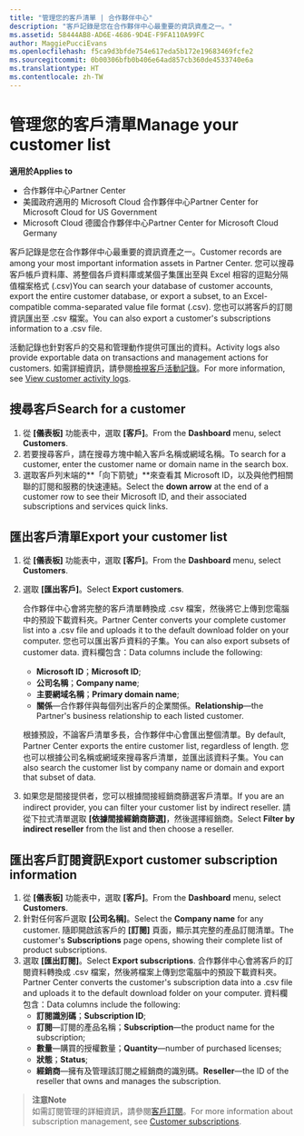 ```yaml
---
title: "管理您的客戶清單 | 合作夥伴中心"
description: "客戶記錄是您在合作夥伴中心最重要的資訊資產之一。"
ms.assetid: 58444AB8-AD6E-4686-9D4E-F9FA110A99FC
author: MaggiePucciEvans
ms.openlocfilehash: f5ca9d3bfde754e617eda5b172e19683469fcfe2
ms.sourcegitcommit: 0b00306bfb0b406e64ad857cb360de4533740e6a
ms.translationtype: HT
ms.contentlocale: zh-TW
---
```

# <a name="manage-your-customer-list"></a><span data-ttu-id="c3671-103">管理您的客戶清單</span><span class="sxs-lookup"><span data-stu-id="c3671-103">Manage your customer list</span></span>

**<span data-ttu-id="c3671-104">適用於</span><span class="sxs-lookup"><span data-stu-id="c3671-104">Applies to</span></span>**

-  <span data-ttu-id="c3671-105">合作夥伴中心</span><span class="sxs-lookup"><span data-stu-id="c3671-105">Partner Center</span></span>
-  <span data-ttu-id="c3671-106">美國政府適用的 Microsoft Cloud 合作夥伴中心</span><span class="sxs-lookup"><span data-stu-id="c3671-106">Partner Center for Microsoft Cloud for US Government</span></span>
-  <span data-ttu-id="c3671-107">Microsoft Cloud 德國合作夥伴中心</span><span class="sxs-lookup"><span data-stu-id="c3671-107">Partner Center for Microsoft Cloud Germany</span></span>

<span data-ttu-id="c3671-108">客戶記錄是您在合作夥伴中心最重要的資訊資產之一。</span><span class="sxs-lookup"><span data-stu-id="c3671-108">Customer records are among your most important information assets in Partner Center.</span></span> <span data-ttu-id="c3671-109">您可以搜尋客戶帳戶資料庫、將整個各戶資料庫或某個子集匯出至與 Excel 相容的逗點分隔值檔案格式 (.csv)</span><span class="sxs-lookup"><span data-stu-id="c3671-109">You can search your database of customer accounts, export the entire customer database, or export a subset, to an Excel-compatible comma-separated value file format (.csv).</span></span> <span data-ttu-id="c3671-110">您也可以將客戶的訂閱資訊匯出至 .csv 檔案。</span><span class="sxs-lookup"><span data-stu-id="c3671-110">You can also export a customer's subscriptions information to a .csv file.</span></span>

<span data-ttu-id="c3671-111">活動記錄也針對客戶的交易和管理動作提供可匯出的資料。</span><span class="sxs-lookup"><span data-stu-id="c3671-111">Activity logs also provide exportable data on transactions and management actions for customers.</span></span> <span data-ttu-id="c3671-112">如需詳細資訊，請參閱[檢視客戶活動記錄](activity-logs.md)。</span><span class="sxs-lookup"><span data-stu-id="c3671-112">For more information, see [View customer activity logs](activity-logs.md).</span></span>


## <a name="search-for-a-customer"></a><span data-ttu-id="c3671-113">搜尋客戶</span><span class="sxs-lookup"><span data-stu-id="c3671-113">Search for a customer</span></span>

1.  <span data-ttu-id="c3671-114">從 **\[儀表板\]** 功能表中，選取 **\[客戶\]**。</span><span class="sxs-lookup"><span data-stu-id="c3671-114">From the **Dashboard** menu, select **Customers**.</span></span>
2.  <span data-ttu-id="c3671-115">若要搜尋客戶，請在搜尋方塊中輸入客戶名稱或網域名稱。</span><span class="sxs-lookup"><span data-stu-id="c3671-115">To search for a customer, enter the customer name or domain name in the search box.</span></span>
3.  <span data-ttu-id="c3671-116">選取客戶列末端的**「向下箭號」**來查看其 Microsoft ID，以及與他們相關聯的訂閱和服務的快速連結。</span><span class="sxs-lookup"><span data-stu-id="c3671-116">Select the **down arrow** at the end of a customer row to see their Microsoft ID, and their associated subscriptions and services quick links.</span></span>


## <a name="export-your-customer-list"></a><span data-ttu-id="c3671-117">匯出客戶清單</span><span class="sxs-lookup"><span data-stu-id="c3671-117">Export your customer list</span></span>

1.  <span data-ttu-id="c3671-118">從 **\[儀表板\]** 功能表中，選取 **\[客戶\]**。</span><span class="sxs-lookup"><span data-stu-id="c3671-118">From the **Dashboard** menu, select **Customers**.</span></span>
2.  <span data-ttu-id="c3671-119">選取 **\[匯出客戶\]**。</span><span class="sxs-lookup"><span data-stu-id="c3671-119">Select **Export customers**.</span></span>

    <span data-ttu-id="c3671-120">合作夥伴中心會將完整的客戶清單轉換成 .csv 檔案，然後將它上傳到您電腦中的預設下載資料夾。</span><span class="sxs-lookup"><span data-stu-id="c3671-120">Partner Center converts your complete customer list into a .csv file and uploads it to the default download folder on your computer.</span></span> <span data-ttu-id="c3671-121">您也可以匯出客戶資料的子集。</span><span class="sxs-lookup"><span data-stu-id="c3671-121">You can also export subsets of customer data.</span></span> <span data-ttu-id="c3671-122">資料欄包含：</span><span class="sxs-lookup"><span data-stu-id="c3671-122">Data columns include the following:</span></span>

    -   <span data-ttu-id="c3671-123">**Microsoft ID**；</span><span class="sxs-lookup"><span data-stu-id="c3671-123">**Microsoft ID**;</span></span>
    -   <span data-ttu-id="c3671-124">**公司名稱**；</span><span class="sxs-lookup"><span data-stu-id="c3671-124">**Company name**;</span></span>
    -   <span data-ttu-id="c3671-125">**主要網域名稱**；</span><span class="sxs-lookup"><span data-stu-id="c3671-125">**Primary domain name**;</span></span>
    -   <span data-ttu-id="c3671-126">**關係**—合作夥伴與每個列出客戶的企業關係。</span><span class="sxs-lookup"><span data-stu-id="c3671-126">**Relationship**—the Partner's business relationship to each listed customer.</span></span>

    <span data-ttu-id="c3671-127">根據預設，不論客戶清單多長，合作夥伴中心會匯出整個清單。</span><span class="sxs-lookup"><span data-stu-id="c3671-127">By default, Partner Center exports the entire customer list, regardless of length.</span></span> <span data-ttu-id="c3671-128">您也可以根據公司名稱或網域來搜尋客戶清單，並匯出該資料子集。</span><span class="sxs-lookup"><span data-stu-id="c3671-128">You can also search the customer list by company name or domain and export that subset of data.</span></span>

3.  <span data-ttu-id="c3671-129">如果您是間接提供者，您可以根據間接經銷商篩選客戶清單。</span><span class="sxs-lookup"><span data-stu-id="c3671-129">If you are an indirect provider, you can filter your customer list by indirect reseller.</span></span> <span data-ttu-id="c3671-130">請從下拉式清單選取 **\[依據間接經銷商篩選\]**，然後選擇經銷商。</span><span class="sxs-lookup"><span data-stu-id="c3671-130">Select **Filter by indirect reseller** from the list and then choose a reseller.</span></span>


## <a name="export-customer-subscription-information"></a><span data-ttu-id="c3671-131">匯出客戶訂閱資訊</span><span class="sxs-lookup"><span data-stu-id="c3671-131">Export customer subscription information</span></span>

1.  <span data-ttu-id="c3671-132">從 **\[儀表板\]** 功能表中，選取 **\[客戶\]**。</span><span class="sxs-lookup"><span data-stu-id="c3671-132">From the **Dashboard** menu, select **Customers**.</span></span>
2.  <span data-ttu-id="c3671-133">針對任何客戶選取 **\[公司名稱\]**。</span><span class="sxs-lookup"><span data-stu-id="c3671-133">Select the **Company name** for any customer.</span></span> <span data-ttu-id="c3671-134">隨即開啟該客戶的 **\[訂閱\]** 頁面，顯示其完整的產品訂閱清單。</span><span class="sxs-lookup"><span data-stu-id="c3671-134">The customer's **Subscriptions** page opens, showing their complete list of product subscriptions.</span></span>
3.  <span data-ttu-id="c3671-135">選取 **\[匯出訂閱\]**。</span><span class="sxs-lookup"><span data-stu-id="c3671-135">Select **Export subscriptions**.</span></span> <span data-ttu-id="c3671-136">合作夥伴中心會將客戶的訂閱資料轉換成 .csv 檔案，然後將檔案上傳到您電腦中的預設下載資料夾。</span><span class="sxs-lookup"><span data-stu-id="c3671-136">Partner Center converts the customer's subscription data into a .csv file and uploads it to the default download folder on your computer.</span></span> <span data-ttu-id="c3671-137">資料欄包含：</span><span class="sxs-lookup"><span data-stu-id="c3671-137">Data columns include the following:</span></span>
    -   <span data-ttu-id="c3671-138">**訂閱識別碼**；</span><span class="sxs-lookup"><span data-stu-id="c3671-138">**Subscription ID**;</span></span>
    -   <span data-ttu-id="c3671-139">**訂閱**—訂閱的產品名稱；</span><span class="sxs-lookup"><span data-stu-id="c3671-139">**Subscription**—the product name for the subscription;</span></span>
    -   <span data-ttu-id="c3671-140">**數量**—購買的授權數量；</span><span class="sxs-lookup"><span data-stu-id="c3671-140">**Quantity**—number of purchased licenses;</span></span>
    -   <span data-ttu-id="c3671-141">**狀態**；</span><span class="sxs-lookup"><span data-stu-id="c3671-141">**Status**;</span></span>
    -   <span data-ttu-id="c3671-142">**經銷商**—擁有及管理該訂閱之經銷商的識別碼。</span><span class="sxs-lookup"><span data-stu-id="c3671-142">**Reseller**—the ID of the reseller that owns and manages the subscription.</span></span>

>**<span data-ttu-id="c3671-143">注意</span><span class="sxs-lookup"><span data-stu-id="c3671-143">Note</span></span>**<br>
<span data-ttu-id="c3671-144">如需訂閱管理的詳細資訊，請參閱[客戶訂閱](customer-subscriptions.md)。</span><span class="sxs-lookup"><span data-stu-id="c3671-144">For more information about subscription management, see [Customer subscriptions](customer-subscriptions.md).</span></span>

     

 

 



